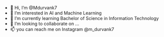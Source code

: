 - 👋 Hi, I’m @Mdurvank7
- 👀 I’m interested in AI and Machine Learning 
- 🌱 I’m currently learning Bachelor of Science in Information Technology
- 💞️ I’m looking to collaborate on ...
- 📫 you can reach me on Instagram @m_durvank7

<!---
Mdurvank7/Mdurvank7 is a ✨ special ✨ repository because its `README.md` (this file) appears on your GitHub profile.
You can click the Preview link to take a look at your changes.
--->
